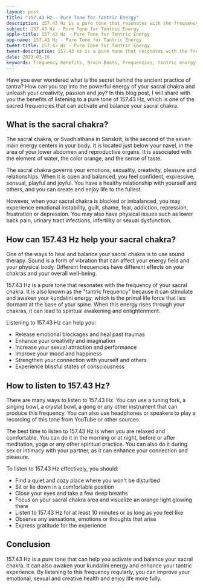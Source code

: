 ```yaml
---
layout: post
title: "157.43 Hz - Pure Tone for Tantric Energy"
description: 157.43 Hz is a pure tone that resonates with the frequency of your sacral chakra. It is also known as the "tantric frequency" because it can stimulate and awaken your kundalini energy, which is the primal life force that lies dormant at the base of your spine.
subject: 157.43 Hz - Pure Tone for Tantric Energy
apple-title: 157.43 Hz - Pure Tone for Tantric Energy
app-name: 157.43 Hz - Pure Tone for Tantric Energy
tweet-title: 157.43 Hz - Pure Tone for Tantric Energy
tweet-description: 157.43 Hz is a pure tone that resonates with the frequency of your sacral chakra. It is also known as the "tantric frequency" because it can stimulate and awaken your kundalini energy, which is the primal life force that lies dormant at the base of your spine.
date: 2023-03-16
keywords: frequency benefits, Brain Beats, Frequencies, tantric energy, 157.43 hz, pure tone, brainwave entrainment, sound therapy, 157.43 Hz frequency benefits
---
```


Have you ever wondered what is the secret behind the ancient practice of tantra? How can you tap into the powerful energy of your sacral chakra and unleash your creativity, passion and joy? In this blog post, I will share with you the benefits of listening to a pure tone of 157.43 Hz, which is one of the sacred frequencies that can activate and balance your sacral chakra.

## What is the sacral chakra?

The sacral chakra, or Svadhisthana in Sanskrit, is the second of the seven main energy centers in your body. It is located just below your navel, in the area of your lower abdomen and reproductive organs. It is associated with the element of water, the color orange, and the sense of taste.

The sacral chakra governs your emotions, sexuality, creativity, pleasure and relationships. When it is open and balanced, you feel confident, expressive, sensual, playful and joyful. You have a healthy relationship with yourself and others, and you can create and enjoy life to the fullest.

However, when your sacral chakra is blocked or imbalanced, you may experience emotional instability, guilt, shame, fear, addiction, repression, frustration or depression. You may also have physical issues such as lower back pain, urinary tract infections, infertility or sexual dysfunction.

## How can 157.43 Hz help your sacral chakra?

One of the ways to heal and balance your sacral chakra is to use sound therapy. Sound is a form of vibration that can affect your energy field and your physical body. Different frequencies have different effects on your chakras and your overall well-being.

157.43 Hz is a pure tone that resonates with the frequency of your sacral chakra. It is also known as the "tantric frequency" because it can stimulate and awaken your kundalini energy, which is the primal life force that lies dormant at the base of your spine. When this energy rises through your chakras, it can lead to spiritual awakening and enlightenment.

Listening to 157.43 Hz can help you:

- Release emotional blockages and heal past traumas
- Enhance your creativity and imagination
- Increase your sexual attraction and performance
- Improve your mood and happiness
- Strengthen your connection with yourself and others
- Experience blissful states of consciousness

## How to listen to 157.43 Hz?

There are many ways to listen to 157.43 Hz. You can use a tuning fork, a singing bowl, a crystal bowl, a gong or any other instrument that can produce this frequency. You can also use headphones or speakers to play a recording of this tone from YouTube or other sources.

The best time to listen to 157.43 Hz is when you are relaxed and comfortable. You can do it in the morning or at night, before or after meditation, yoga or any other spiritual practice. You can also do it during sex or intimacy with your partner, as it can enhance your connection and pleasure.

To listen to 157.43 Hz effectively, you should:

- Find a quiet and cozy place where you won't be disturbed
- Sit or lie down in a comfortable position
- Close your eyes and take a few deep breaths
- Focus on your sacral chakra area and visualize an orange light glowing there
- Listen to 157.43 Hz for at least 10 minutes or as long as you feel like
- Observe any sensations, emotions or thoughts that arise
- Express gratitude for the experience

## Conclusion

157.43 Hz is a pure tone that can help you activate and balance your sacral chakra. It can also awaken your kundalini energy and enhance your tantric experience. By listening to this frequency regularly, you can improve your emotional, sexual and creative health and enjoy life more fully.